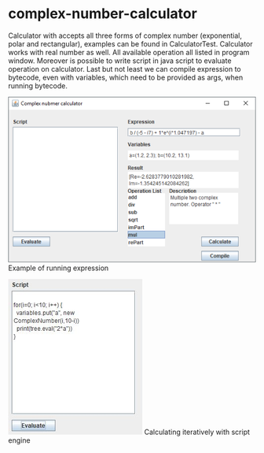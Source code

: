 # complex-number-calculator
Calculator with accepts all three forms of complex number (exponential, polar and rectangular), examples can be found in CalculatorTest. Calculator works with real number as well.
All available operation all listed in program window. Moreover is possible to write script in java script to evaluate operation on calculator. Last but not least we can compile expression to bytecode, even with variables, which need to be provided as args, when running bytecode. 

![alt text](https://github.com/divident/complex-number-calculator/blob/master/calculator-1.png)
Example of running expression

![alt text](https://github.com/divident/complex-number-calculator/blob/master/calc-script.JPG)
Calculating iteratively with script engine

